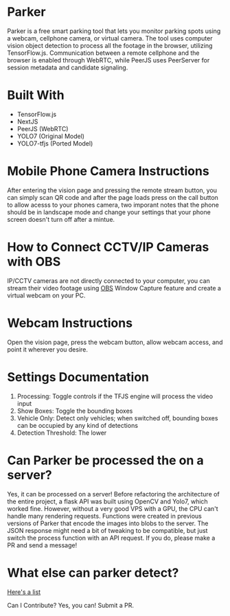 



# Parker 
Parker is a free smart parking tool that lets you monitor parking spots using a webcam, cellphone camera, or virtual camera. The tool uses computer vision object detection to process all the footage in the browser, utilizing TensorFlow.js. Communication between a remote cellphone and the browser is enabled through WebRTC, while PeerJS uses PeerServer for session metadata and candidate signaling.

# Built With
* TensorFlow.js
* NextJS
* PeerJS (WebRTC)
* YOLO7 (Original Model)
* YOLO7-tfjs (Ported Model)




# Mobile Phone Camera Instructions
After entering the vision page and pressing the remote stream button, you can simply scan QR code and after the page loads press on the call button to allow acesss to your phones camera, two imporant notes that the phone should be in landscape mode and change your settings that your phone screen doesn't turn off after a mintue. 


# How to Connect CCTV/IP Cameras with OBS
 IP/CCTV cameras are not directly connected to your computer, you can stream their video footage using [OBS](https://obsproject.com/) Window Capture feature and create a virtual webcam on your PC.


# Webcam Instructions
Open the vision page, press the webcam button, allow webcam access, and point it wherever you desire.

# Settings Documentation
1. Processing: Toggle controls if the TFJS engine will process the video input
2. Show Boxes: Toggle the bounding boxes
3. Vehicle Only: Detect only vehicles; when switched off, bounding boxes can be occupied by any kind of detections
4. Detection Threshold: The lower 

# Can Parker be processed the on a server? 
Yes, it can be processed on a server! Before refactoring the architecture of the entire project, a flask API was built using OpenCV and Yolo7, which worked fine. However, without a very good VPS with a GPU, the CPU can't handle many rendering requests. Functions were created in previous versions of Parker that encode the images into blobs to the server. The JSON response might need a bit of tweaking to be compatible, but just switch the process function with an API request. If you do, please make a PR and send a message!

# What else can parker detect?
[Here's a list](https://github.com/oxedom/parker/blob/main/client/libs/labels.json)

Can I Contribute?
Yes, you can! Submit a PR.
